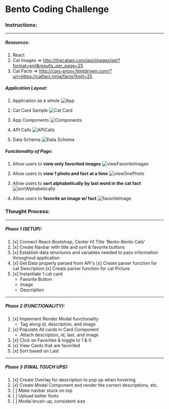 # Bento Coding Challenge

### Instructions:
---

##### Resources: 
1. React
2. Cat Images => http://thecatapi.com/api/images/get?format=xml&results_per_page=25
3. Cat Facts  => http://cors-proxy.htmldriven.com/?url=https://catfact.ninja/facts?limit=25

##### Application Layout:
1. Application as a whole
![App](https://github.com/benbasuni1/bento-coding-challenge/blob/master/planning/app.png)

2. Cat Card Sample
![Cat Card](https://github.com/benbasuni1/bento-coding-challenge/blob/master/planning/card.png)

3. App Components
![Components](https://github.com/benbasuni1/bento-coding-challenge/blob/master/planning/components.png)

4. API Calls
![APICalls](https://github.com/benbasuni1/bento-coding-challenge/blob/master/planning/API-calls.png)

5. Data Schema
![Data Schema](https://github.com/benbasuni1/bento-coding-challenge/blob/master/planning/data-schema.png)

##### Functionality of Page:
1. Allow users to **view only favorited images**
![viewFavoriteImages](https://github.com/benbasuni1/bento-coding-challenge/blob/master/planning/01-functionality-view-favorited.png)

2. Allow users to **view 1 photo and fact at a time**
![viewOnePhoto](https://github.com/benbasuni1/bento-coding-challenge/blob/master/planning/02-functionality-view1photo.png)

3. Allow users to **sort alphabetically by last word in the cat fact**
![sortAlphabetically](https://github.com/benbasuni1/bento-coding-challenge/blob/master/planning/03-functionality-sortByLastWord.png)

4. Allow users to **favorite an image w/ fact**
![favoriteImage](https://github.com/benbasuni1/bento-coding-challenge/blob/master/planning/04-functionality-favorites.png)

### Thought Process:
---
##### Phase 1 (SETUP):
  1. [x] Connect React-Bootstrap, Center h1 Title 'Bento-Bento Cats'
  2. [x] Create Navbar with title and sort & favorite buttons
  3. [x] Establish data structures and variables needed to pass information throughout application
  4. [x] Get Data properly parsed from API's
        [x] Create parser function for cat Description
        [x] Create parser function for cat Picture
  5. [x] Instantiate 1 cat card
        * Favorite Button
        * Image
        * Description
---
##### Phase 2 (FUNCTIONALITY):
  1. [x] Implement Render Modal functionality
        * Tag along id, description, and image
  2. [x] Populate All cards in Card Component
        * Attach description, id, last, and image
  3. [x] Click on Favorites & toggle to 1 & 0
  4. [x] View Cards that are favorited
  5. [x] Sort based on Last

---
##### Phase 3 (FINAL TOUCH UPS):
  1. [x] Create Overlay for description to pop up when hovering
  2. [x] Create Modal Component and render the correct descriptions, etc.
  3. [ ] Make navbar stuck on top
  4. [ ] Upload better fonts
  5. [ ] Modal brush-up, consistent size
